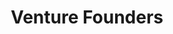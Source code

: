 ---
layout: firm_page
title: "Venture Founders"
id: "venturefounders.co.uk"
permalink: "/venturefoundersventurefounders.co.uk/"
website: "https://www.venturefounders.co.uk"
offices: "Ingatestone (United Kingdom), London (United Kingdom)"
investment_stages: "Series A, Series B"
portfolio_companies: "Previse, Flagstone, Farewill, Zopa, FullCircl, Freemarket, Signal, Cognism, Triptease, Perkbox, Hypaship, Cydar, Hopster, Talmix, MedicSpot, Brightpearl, Bitposter, idio, Rotageek, Hiring Hub, Scoota, Combat Medical, Micrima, Cipher, Lightpoint, Zilico, Pyreos, Connexin, EcoHydra"
portfolio_link: "https://www.venturefounders.co.uk/index.php/portfolio#wyp-portfolio"
investment_markets: "Fintech, SaaS, Medtech"
founded_year: "2013"
description: "Venture Founders is a UK-based Venture Capital firm investing in post-Series A, B2B and B2B2C scale-up technology businesses. They back ambitious founders and CEOs with global leadership potential, supporting them throughout their journey. The firm offers patient capital, unconstrained by traditional fund dynamics."
linkedin: "https://www.linkedin.com/company/venture-founders-ltd-"
twitter: "https://twitter.com/VFounders"
instagram: ""
team_page: "https://www.venturefounders.co.uk/index.php/team"
investor_type: "Venture Capital"
crunchbase: "https://www.crunchbase.com/organization/venturefounders"
pitchbook: ""

# SEO Optimization
meta_title: "Venture Founders - VC Firm - projectstartups.com"
meta_description: "Venture Founders, Venture Founders is a UK-based Venture Capital firm investing in post-Series A, B2B and B2B2C scale-up technology businesses. They back ambitious foun..."
meta_keywords: "Venture Founders, Fintech, SaaS, Medtech, VC firm, venture capital, startup investor, projectstartups.com"
canonical_url: "https://vc.projectstartups.com/venturefoundersventurefounders.co.uk/"
---